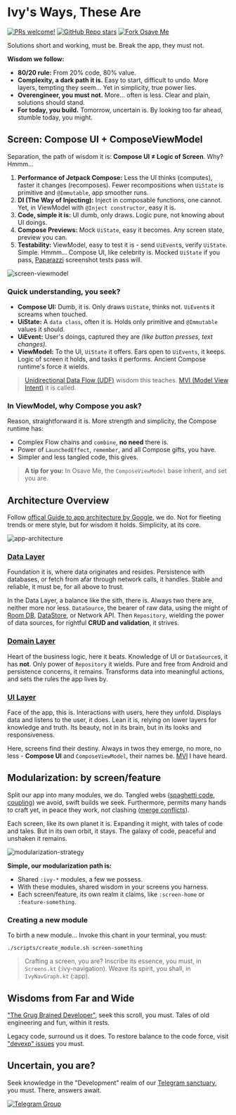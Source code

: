 # Ivy's Ways, These Are

[![PRs welcome!](https://img.shields.io/badge/PRs-welcome-brightgreen.svg)](https://github.com/Ivy-Apps/ivy-wallet/blob/main/CONTRIBUTING.md)
[![GitHub Repo stars](https://img.shields.io/github/stars/Ivy-Apps/ivy-wallet?style=social)](https://github.com/Ivy-Apps/ivy-wallet/stargazers)
[![Fork Osave Me](https://img.shields.io/github/forks/Ivy-Apps/ivy-wallet?logo=github&style=social)](https://github.com/Ivy-Apps/ivy-wallet/fork)

Solutions short and working, must be. Break the app, they must not.

**Wisdom we follow:**

- **80/20 rule:** From 20% code, 80% value.
- **Complexity, a dark path it is.** Easy to start, difficult to undo. More layers, tempting they seem... Yet in simplicity, true power lies.
- **Overengineer, you must not.** More... often is less. Clear and plain, solutions should stand.
- **For today, you build.** Tomorrow, uncertain is. By looking too far ahead, stumble today, you might.

## Screen: Compose UI + ComposeViewModel

Separation, the path of wisdom it is: **Compose UI ≠ Logic of Screen**. Why? Hmmm...

1. **Performance of Jetpack Compose:** Less the UI thinks (computes), faster it changes (recomposes). Fewer recompositions when `UiState` is primitive and `@Immutable`, app smoother runs.
2. **DI (The Way of Injecting):** Inject in composable functions, one cannot. Yet, in ViewModel with `@Inject constructor`, easy it is.
3. **Code, simple it is:** UI dumb, only draws. Logic pure, not knowing about UI doings.
4. **Compose Previews:** Mock `UiState`, easy it becomes. Any screen state, preview you can.
5. **Testability:** ViewModel, easy to test it is - send `UiEvent`s, verify `UiState`. Simple. Hmmm... Compose UI, like celebrity is. Mocked `UiState` if you pass, [Paparazzi](https://github.com/cashapp/paparazzi) screenshot tests pass will.

![screen-viewmodel](../assets/screen-vm.svg)

### Quick understanding, you seek?

- **Compose UI:** Dumb, it is. Only draws `UiState`, thinks not. `UiEvent`s it screams when touched.
- **UiState:** A `data class`, often it is. Holds only primitive and `@Immutable` values it should.
- **UiEvent:** User's doings, captured they are _(like button presses, text changes)._
- **ViewModel:** To the UI, `UiState` it offers. Ears open to `UiEvents`, it keeps. Logic of screen it holds, and tasks it performs. Ancient Compose runtime's force it wields.

> [Unidirectional Data Flow (UDF)](https://developer.android.com/jetpack/compose/architecture#udf) wisdom this teaches. [MVI (Model View Intent)](https://staltz.com/unidirectional-user-interface-architectures.html) it is called.

### In ViewModel, why Compose you ask?

Reason, straightforward it is. More strength and simplicity, the Compose runtime has:

- Complex Flow chains and  `combine`, **no need** there is.
- Power of `LaunchedEffect`, `remember`, and all Compose gifts, you have.
- Simpler and less tangled code, this gives.

> **A tip for you:** In Osave Me, the `ComposeViewModel` base inherit, and set you are.

## Architecture Overview

Follow [offical Guide to app architecture by Google](https://developer.android.com/topic/architecture), we do. Not for fleeting trends or mere style, but for wisdom it holds. Simplicity, at its core.

![app-architecture](../assets/app-layers.svg)

### [Data Layer](https://developer.android.com/topic/architecture/data-layer)

Foundation it is, where data originates and resides. Persistence with databases, or fetch from afar through network calls, it handles. Stable and reliable, it must be, for all above to trust. 

In the Data Layer, a balance like the sith, there is. Always two there are, neither more nor less. `DataSource`, the bearer of raw data, using the might of [Room DB](https://developer.android.com/training/data-storage/room), [DataStore](https://developer.android.com/topic/libraries/architecture/datastore), or Network API. Then `Repository`, wielding the power of data sources, for rightful **CRUD and validation**, it strives.

### [Domain Layer](https://developer.android.com/topic/architecture/domain-layer)

Heart of the business logic, here it beats. Knowledge of UI or `DataSource`s, it has **not**. Only power of `Repository` it wields. Pure and free from Android and persistence concerns, it remains. Transforms data into meaningful actions, and sets the rules the app lives by. 

### [UI Layer](https://developer.android.com/topic/architecture/ui-layer)

Face of the app, this is. Interactions with users, here they unfold. Displays data and listens to the user, it does. Lean it is, relying on lower layers for knowledge and truth. Its beauty, not in its brain, but in its looks and responsiveness. 

Here, screens find their destiny. Always in twos they emerge, no more, no less - **Compose UI** and `ComposeViewModel`, their names be. [MVI](https://staltz.com/unidirectional-user-interface-architectures.html) I have heard.

## Modularization: by screen/feature

Split our app into many modules, we do. Tangled webs ([spaghetti code](https://en.wikipedia.org/wiki/Spaghetti_code), [coupling](https://en.wikipedia.org/wiki/Coupling_(computer_programming))) we avoid, swift builds we seek. Furthermore, permits many hands to craft yet, in peace they work, not clashing ([merge conflicts](https://docs.github.com/en/pull-requests/collaborating-with-pull-requests/addressing-merge-conflicts/about-merge-conflicts)).

Each screen, like its own planet it is. Expanding it might, with tales of code and tales. But in its own orbit, it stays. The galaxy of code, peaceful and unshaken it remains.

![modularization-strategy](../assets/modularization.svg)

**Simple, our modularization path is:**

- Shared `:ivy-*` modules, a few we possess.
- With these modules, shared wisdom in your screens you harness.
- Each screen/feature, its own realm it claims, like `:screen-home` or `:feature-something`.

### Creating a new module

To birth a new module... Invoke this chant in your terminal, you must:
```
./scripts/create_module.sh screen-something
```

> Crafting a screen, you are? Inscribe its essence, you must, in `Screens.kt` (:ivy-navigation). Weave its spirit, you shall, in `IvyNavGraph.kt` (:app).

## Wisdoms from Far and Wide

["The Grug Brained Developer"](https://grugbrain.dev/), seek this scroll, you must. Tales of old engineering and fun, within it rests.

Legacy code, surround us it does. To restore balance to the code force, visit ["devexp" issues](https://github.com/Ivy-Apps/ivy-wallet/labels/devexp) you must.

## Uncertain, you are?

Seek knowledge in the "Development" realm of our [Telegram sanctuary](https://t.me/+ETavgioAvWg4NThk), you must. There, answers await.

[![Telegram Group](https://img.shields.io/badge/Telegram-2CA5E0?style=for-the-badge&logo=telegram&logoColor=white)](https://t.me/+ETavgioAvWg4NThk)
